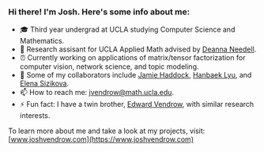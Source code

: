 ### Hi there! I'm Josh. Here's some info about me:

- 🎓 Third year undergrad at UCLA studying Computer Science and Mathematics.
- 🔭 Research assisant for UCLA Applied Math advised by [Deanna Needell](https://www.math.ucla.edu/~deanna/).
- ⏰ Currently working on applications of matrix/tensor factorization for computer vision, network science, and topic modeling.
- 👯 Some of my collaborators include [Jamie Haddock](https://www.math.ucla.edu/~jhaddock/), [Hanbaek Lyu](https://hanbaeklyu.com/), and [Elena Sizikova](https://esizikova.github.io/).
- 📫 How to reach me: jvendrow@math.ucla.edu.
- ⚡ Fun fact: I have a twin brother, [Edward Vendrow](http://edwardv.com/), with similar research interests.

To learn more about me and take a look at my projects, visit: [www.joshvendrow.com](https://www.joshvendrow.com)
